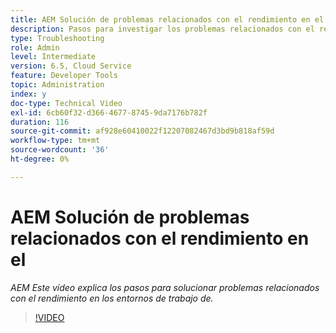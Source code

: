 ```yaml
---
title: AEM Solución de problemas relacionados con el rendimiento en el
description: Pasos para investigar los problemas relacionados con el rendimiento
type: Troubleshooting
role: Admin
level: Intermediate
version: 6.5, Cloud Service
feature: Developer Tools
topic: Administration
index: y
doc-type: Technical Video
exl-id: 6cb60f32-d366-4677-8745-9da7176b782f
duration: 116
source-git-commit: af928e60410022f12207082467d3bd9b818af59d
workflow-type: tm+mt
source-wordcount: '36'
ht-degree: 0%

---
```


# AEM Solución de problemas relacionados con el rendimiento en el

*AEM Este vídeo explica los pasos para solucionar problemas relacionados con el rendimiento en los entornos de trabajo de.*

>[!VIDEO](https://video.tv.adobe.com/v/335472?quality=12&learn=on)
